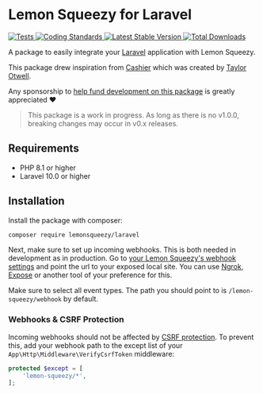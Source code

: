 # Lemon Squeezy for Laravel

<a href="https://github.com/lmsqueezy/laravel/actions">
    <img src="https://github.com/lmsqueezy/laravel/actions/workflows/tests.yml/badge.svg" alt="Tests">
</a>
<a href="https://github.com/lmsqueezy/laravel/actions/workflows/coding-standards.yml">
    <img src="https://github.com/lmsqueezy/laravel/actions/workflows/coding-standards.yml/badge.svg" alt="Coding Standards" />
</a>
<a href="https://packagist.org/packages/lmsqueezy/laravel">
    <img src="https://img.shields.io/packagist/v/lmsqueezy/laravel" alt="Latest Stable Version">
</a>
<a href="https://packagist.org/packages/lmsqueezy/laravel">
    <img src="https://img.shields.io/packagist/dt/lmsqueezy/laravel" alt="Total Downloads">
</a>

A package to easily integrate your [Laravel](https://laravel.com) application with Lemon Squeezy.

This package drew inspiration from [Cashier](https://github.com/laravel/cashier-stripe) which was created by [Taylor Otwell](https://twitter.com/taylorotwell).

Any sponsorship to [help fund development on this package](https://github.com/sponsors/driesvints) is greatly appreciated ❤️

> This package is a work in progress. As long as there is no v1.0.0, breaking changes may occur in v0.x releases.

## Requirements

- PHP 8.1 or higher
- Laravel 10.0 or higher

## Installation

Install the package with composer:

```bash
composer require lemonsqueezy/laravel
```

Next, make sure to set up incoming webhooks. This is both needed in development as in production. Go to [your Lemon Squeezy's webhook settings](https://app.lemonsqueezy.com/settings/webhooks) and point the url to your exposed local site. You can use [Ngrok](https://ngrok.com/), [Expose](https://github.com/beyondcode/expose) or another tool of your preference for this.

Make sure to select all event types. The path you should point to is `/lemon-squeezy/webhook` by default. 

### Webhooks & CSRF Protection

Incoming webhooks should not be affected by [CSRF protection](https://laravel.com/docs/csrf). To prevent this, add your webhook path to the except list of your `App\Http\Middleware\VerifyCsrfToken` middleware:

```php
protected $except = [
    'lemon-squeezy/*',
];
```
